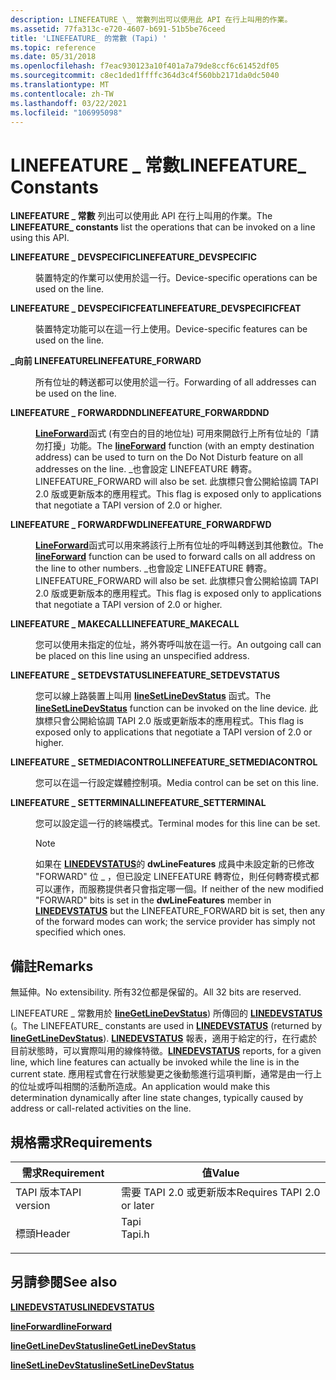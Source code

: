 ```yaml
---
description: LINEFEATURE \_ 常數列出可以使用此 API 在行上叫用的作業。
ms.assetid: 77fa313c-e720-4607-b691-51b5be76ceed
title: 'LINEFEATURE_ 的常數 (Tapi) '
ms.topic: reference
ms.date: 05/31/2018
ms.openlocfilehash: f7eac930123a10f401a7a79de8ccf6c61452df05
ms.sourcegitcommit: c8ec1ded1ffffc364d3c4f560bb2171da0dc5040
ms.translationtype: MT
ms.contentlocale: zh-TW
ms.lasthandoff: 03/22/2021
ms.locfileid: "106995098"
---
```

# <a name="linefeature_-constants"></a><span data-ttu-id="241ce-103">LINEFEATURE \_ 常數</span><span class="sxs-lookup"><span data-stu-id="241ce-103">LINEFEATURE\_ Constants</span></span>

<span data-ttu-id="241ce-104">**LINEFEATURE \_ 常數** 列出可以使用此 API 在行上叫用的作業。</span><span class="sxs-lookup"><span data-stu-id="241ce-104">The **LINEFEATURE\_ constants** list the operations that can be invoked on a line using this API.</span></span>

<dl> <dt>

<span data-ttu-id="241ce-105"><span id="LINEFEATURE_DEVSPECIFIC"></span><span id="linefeature_devspecific"></span>**LINEFEATURE \_ DEVSPECIFIC**</span><span class="sxs-lookup"><span data-stu-id="241ce-105"><span id="LINEFEATURE_DEVSPECIFIC"></span><span id="linefeature_devspecific"></span>**LINEFEATURE\_DEVSPECIFIC**</span></span>
</dt> <dd> <dl> <dt>



<span data-ttu-id="241ce-106">裝置特定的作業可以使用於這一行。</span><span class="sxs-lookup"><span data-stu-id="241ce-106">Device-specific operations can be used on the line.</span></span>


</dt> </dl> </dd> <dt>

<span data-ttu-id="241ce-107"><span id="LINEFEATURE_DEVSPECIFICFEAT"></span><span id="linefeature_devspecificfeat"></span>**LINEFEATURE \_ DEVSPECIFICFEAT**</span><span class="sxs-lookup"><span data-stu-id="241ce-107"><span id="LINEFEATURE_DEVSPECIFICFEAT"></span><span id="linefeature_devspecificfeat"></span>**LINEFEATURE\_DEVSPECIFICFEAT**</span></span>
</dt> <dd> <dl> <dt>



<span data-ttu-id="241ce-108">裝置特定功能可以在這一行上使用。</span><span class="sxs-lookup"><span data-stu-id="241ce-108">Device-specific features can be used on the line.</span></span>


</dt> </dl> </dd> <dt>

<span data-ttu-id="241ce-109"><span id="LINEFEATURE_FORWARD"></span><span id="linefeature_forward"></span>**\_向前 LINEFEATURE**</span><span class="sxs-lookup"><span data-stu-id="241ce-109"><span id="LINEFEATURE_FORWARD"></span><span id="linefeature_forward"></span>**LINEFEATURE\_FORWARD**</span></span>
</dt> <dd> <dl> <dt>



<span data-ttu-id="241ce-110">所有位址的轉送都可以使用於這一行。</span><span class="sxs-lookup"><span data-stu-id="241ce-110">Forwarding of all addresses can be used on the line.</span></span>


</dt> </dl> </dd> <dt>

<span data-ttu-id="241ce-111"><span id="LINEFEATURE_FORWARDDND"></span><span id="linefeature_forwarddnd"></span>**LINEFEATURE \_ FORWARDDND**</span><span class="sxs-lookup"><span data-stu-id="241ce-111"><span id="LINEFEATURE_FORWARDDND"></span><span id="linefeature_forwarddnd"></span>**LINEFEATURE\_FORWARDDND**</span></span>
</dt> <dd> <dl> <dt>



<span data-ttu-id="241ce-112">[**LineForward**](/windows/desktop/api/Tapi/nf-tapi-lineforward)函式 (有空白的目的地位址) 可用來開啟行上所有位址的「請勿打擾」功能。</span><span class="sxs-lookup"><span data-stu-id="241ce-112">The [**lineForward**](/windows/desktop/api/Tapi/nf-tapi-lineforward) function (with an empty destination address) can be used to turn on the Do Not Disturb feature on all addresses on the line.</span></span> <span data-ttu-id="241ce-113">\_也會設定 LINEFEATURE 轉寄。</span><span class="sxs-lookup"><span data-stu-id="241ce-113">LINEFEATURE\_FORWARD will also be set.</span></span> <span data-ttu-id="241ce-114">此旗標只會公開給協調 TAPI 2.0 版或更新版本的應用程式。</span><span class="sxs-lookup"><span data-stu-id="241ce-114">This flag is exposed only to applications that negotiate a TAPI version of 2.0 or higher.</span></span>


</dt> </dl> </dd> <dt>

<span data-ttu-id="241ce-115"><span id="LINEFEATURE_FORWARDFWD"></span><span id="linefeature_forwardfwd"></span>**LINEFEATURE \_ FORWARDFWD**</span><span class="sxs-lookup"><span data-stu-id="241ce-115"><span id="LINEFEATURE_FORWARDFWD"></span><span id="linefeature_forwardfwd"></span>**LINEFEATURE\_FORWARDFWD**</span></span>
</dt> <dd> <dl> <dt>



<span data-ttu-id="241ce-116">[**LineForward**](/windows/desktop/api/Tapi/nf-tapi-lineforward)函式可以用來將該行上所有位址的呼叫轉送到其他數位。</span><span class="sxs-lookup"><span data-stu-id="241ce-116">The [**lineForward**](/windows/desktop/api/Tapi/nf-tapi-lineforward) function can be used to forward calls on all address on the line to other numbers.</span></span> <span data-ttu-id="241ce-117">\_也會設定 LINEFEATURE 轉寄。</span><span class="sxs-lookup"><span data-stu-id="241ce-117">LINEFEATURE\_FORWARD will also be set.</span></span> <span data-ttu-id="241ce-118">此旗標只會公開給協調 TAPI 2.0 版或更新版本的應用程式。</span><span class="sxs-lookup"><span data-stu-id="241ce-118">This flag is exposed only to applications that negotiate a TAPI version of 2.0 or higher.</span></span>


</dt> </dl> </dd> <dt>

<span data-ttu-id="241ce-119"><span id="LINEFEATURE_MAKECALL"></span><span id="linefeature_makecall"></span>**LINEFEATURE \_ MAKECALL**</span><span class="sxs-lookup"><span data-stu-id="241ce-119"><span id="LINEFEATURE_MAKECALL"></span><span id="linefeature_makecall"></span>**LINEFEATURE\_MAKECALL**</span></span>
</dt> <dd> <dl> <dt>



<span data-ttu-id="241ce-120">您可以使用未指定的位址，將外寄呼叫放在這一行。</span><span class="sxs-lookup"><span data-stu-id="241ce-120">An outgoing call can be placed on this line using an unspecified address.</span></span>


</dt> </dl> </dd> <dt>

<span data-ttu-id="241ce-121"><span id="LINEFEATURE_SETDEVSTATUS"></span><span id="linefeature_setdevstatus"></span>**LINEFEATURE \_ SETDEVSTATUS**</span><span class="sxs-lookup"><span data-stu-id="241ce-121"><span id="LINEFEATURE_SETDEVSTATUS"></span><span id="linefeature_setdevstatus"></span>**LINEFEATURE\_SETDEVSTATUS**</span></span>
</dt> <dd> <dl> <dt>



<span data-ttu-id="241ce-122">您可以線上路裝置上叫用 [**lineSetLineDevStatus**](/windows/desktop/api/Tapi/nf-tapi-linesetlinedevstatus) 函式。</span><span class="sxs-lookup"><span data-stu-id="241ce-122">The [**lineSetLineDevStatus**](/windows/desktop/api/Tapi/nf-tapi-linesetlinedevstatus) function can be invoked on the line device.</span></span> <span data-ttu-id="241ce-123">此旗標只會公開給協調 TAPI 2.0 版或更新版本的應用程式。</span><span class="sxs-lookup"><span data-stu-id="241ce-123">This flag is exposed only to applications that negotiate a TAPI version of 2.0 or higher.</span></span>


</dt> </dl> </dd> <dt>

<span data-ttu-id="241ce-124"><span id="LINEFEATURE_SETMEDIACONTROL"></span><span id="linefeature_setmediacontrol"></span>**LINEFEATURE \_ SETMEDIACONTROL**</span><span class="sxs-lookup"><span data-stu-id="241ce-124"><span id="LINEFEATURE_SETMEDIACONTROL"></span><span id="linefeature_setmediacontrol"></span>**LINEFEATURE\_SETMEDIACONTROL**</span></span>
</dt> <dd> <dl> <dt>



<span data-ttu-id="241ce-125">您可以在這一行設定媒體控制項。</span><span class="sxs-lookup"><span data-stu-id="241ce-125">Media control can be set on this line.</span></span>


</dt> </dl> </dd> <dt>

<span data-ttu-id="241ce-126"><span id="LINEFEATURE_SETTERMINAL"></span><span id="linefeature_setterminal"></span>**LINEFEATURE \_ SETTERMINAL**</span><span class="sxs-lookup"><span data-stu-id="241ce-126"><span id="LINEFEATURE_SETTERMINAL"></span><span id="linefeature_setterminal"></span>**LINEFEATURE\_SETTERMINAL**</span></span>
</dt> <dd> <dl> <dt>



<span data-ttu-id="241ce-127">您可以設定這一行的終端模式。</span><span class="sxs-lookup"><span data-stu-id="241ce-127">Terminal modes for this line can be set.</span></span>

> [!Note]  
> <span data-ttu-id="241ce-128">如果在 [**LINEDEVSTATUS**](/windows/desktop/api/Tapi/ns-tapi-linedevstatus)的 **dwLineFeatures** 成員中未設定新的已修改 "FORWARD" 位 \_ ，但已設定 LINEFEATURE 轉寄位，則任何轉寄模式都可以運作，而服務提供者只會指定哪一個。</span><span class="sxs-lookup"><span data-stu-id="241ce-128">If neither of the new modified "FORWARD" bits is set in the **dwLineFeatures** member in [**LINEDEVSTATUS**](/windows/desktop/api/Tapi/ns-tapi-linedevstatus) but the LINEFEATURE\_FORWARD bit is set, then any of the forward modes can work; the service provider has simply not specified which ones.</span></span>

 


</dt> </dl> </dd> </dl>

## <a name="remarks"></a><span data-ttu-id="241ce-129">備註</span><span class="sxs-lookup"><span data-stu-id="241ce-129">Remarks</span></span>

<span data-ttu-id="241ce-130">無延伸。</span><span class="sxs-lookup"><span data-stu-id="241ce-130">No extensibility.</span></span> <span data-ttu-id="241ce-131">所有32位都是保留的。</span><span class="sxs-lookup"><span data-stu-id="241ce-131">All 32 bits are reserved.</span></span>

<span data-ttu-id="241ce-132">LINEFEATURE \_ 常數用於 [**lineGetLineDevStatus**](/windows/desktop/api/Tapi/nf-tapi-linegetlinedevstatus)) 所傳回的 [**LINEDEVSTATUS**](/windows/desktop/api/Tapi/ns-tapi-linedevstatus) (。</span><span class="sxs-lookup"><span data-stu-id="241ce-132">The LINEFEATURE\_ constants are used in [**LINEDEVSTATUS**](/windows/desktop/api/Tapi/ns-tapi-linedevstatus) (returned by [**lineGetLineDevStatus**](/windows/desktop/api/Tapi/nf-tapi-linegetlinedevstatus)).</span></span> <span data-ttu-id="241ce-133">[**LINEDEVSTATUS**](/windows/desktop/api/Tapi/ns-tapi-linedevstatus) 報表，適用于給定的行，在行處於目前狀態時，可以實際叫用的線條特徵。</span><span class="sxs-lookup"><span data-stu-id="241ce-133">[**LINEDEVSTATUS**](/windows/desktop/api/Tapi/ns-tapi-linedevstatus) reports, for a given line, which line features can actually be invoked while the line is in the current state.</span></span> <span data-ttu-id="241ce-134">應用程式會在行狀態變更之後動態進行這項判斷，通常是由一行上的位址或呼叫相關的活動所造成。</span><span class="sxs-lookup"><span data-stu-id="241ce-134">An application would make this determination dynamically after line state changes, typically caused by address or call-related activities on the line.</span></span>

## <a name="requirements"></a><span data-ttu-id="241ce-135">規格需求</span><span class="sxs-lookup"><span data-stu-id="241ce-135">Requirements</span></span>



| <span data-ttu-id="241ce-136">需求</span><span class="sxs-lookup"><span data-stu-id="241ce-136">Requirement</span></span> | <span data-ttu-id="241ce-137">值</span><span class="sxs-lookup"><span data-stu-id="241ce-137">Value</span></span> |
|-------------------------|-----------------------------------------------------------------------------------|
| <span data-ttu-id="241ce-138">TAPI 版本</span><span class="sxs-lookup"><span data-stu-id="241ce-138">TAPI version</span></span><br/> | <span data-ttu-id="241ce-139">需要 TAPI 2.0 或更新版本</span><span class="sxs-lookup"><span data-stu-id="241ce-139">Requires TAPI 2.0 or later</span></span><br/>                                             |
| <span data-ttu-id="241ce-140">標頭</span><span class="sxs-lookup"><span data-stu-id="241ce-140">Header</span></span><br/>       | <dl> <span data-ttu-id="241ce-141"><dt>Tapi</dt></span><span class="sxs-lookup"><span data-stu-id="241ce-141"><dt>Tapi.h</dt></span></span> </dl> |



## <a name="see-also"></a><span data-ttu-id="241ce-142">另請參閱</span><span class="sxs-lookup"><span data-stu-id="241ce-142">See also</span></span>

<dl> <dt>

[<span data-ttu-id="241ce-143">**LINEDEVSTATUS**</span><span class="sxs-lookup"><span data-stu-id="241ce-143">**LINEDEVSTATUS**</span></span>](/windows/desktop/api/Tapi/ns-tapi-linedevstatus)
</dt> <dt>

[<span data-ttu-id="241ce-144">**lineForward**</span><span class="sxs-lookup"><span data-stu-id="241ce-144">**lineForward**</span></span>](/windows/desktop/api/Tapi/nf-tapi-lineforward)
</dt> <dt>

[<span data-ttu-id="241ce-145">**lineGetLineDevStatus**</span><span class="sxs-lookup"><span data-stu-id="241ce-145">**lineGetLineDevStatus**</span></span>](/windows/desktop/api/Tapi/nf-tapi-linegetlinedevstatus)
</dt> <dt>

[<span data-ttu-id="241ce-146">**lineSetLineDevStatus**</span><span class="sxs-lookup"><span data-stu-id="241ce-146">**lineSetLineDevStatus**</span></span>](/windows/desktop/api/Tapi/nf-tapi-linesetlinedevstatus)
</dt> </dl>

 

 




